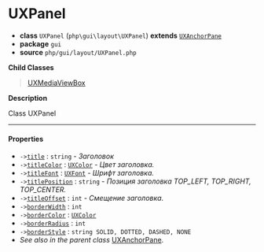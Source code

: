 # UXPanel

- **class** `UXPanel` (`php\gui\layout\UXPanel`) **extends** [`UXAnchorPane`](https://github.com/jphp-group/jphp-gui-ext/blob/master/jphp-gui-ext/api-docs/classes/php/gui/layout/UXAnchorPane.md)
- **package** `gui`
- **source** `php/gui/layout/UXPanel.php`

**Child Classes**

> [UXMediaViewBox](https://github.com/jphp-group/jphp-gui-ext/blob/master/jphp-gui-ext/api-docs/classes/php/gui/UXMediaViewBox.md)

**Description**

Class UXPanel

---

#### Properties

- `->`[`title`](#prop-title) : `string` - _Заголовок_
- `->`[`titleColor`](#prop-titlecolor) : [`UXColor`](https://github.com/jphp-group/jphp-gui-ext/blob/master/jphp-gui-ext/api-docs/classes/php/gui/paint/UXColor.md) - _Цвет заголовка._
- `->`[`titleFont`](#prop-titlefont) : [`UXFont`](https://github.com/jphp-group/jphp-gui-ext/blob/master/jphp-gui-ext/api-docs/classes/php/gui/text/UXFont.md) - _Шрифт заголовка._
- `->`[`titlePosition`](#prop-titleposition) : `string` - _Позиция заголовка TOP_LEFT, TOP_RIGHT, TOP_CENTER._
- `->`[`titleOffset`](#prop-titleoffset) : `int` - _Смещение заголовка._
- `->`[`borderWidth`](#prop-borderwidth) : `int`
- `->`[`borderColor`](#prop-bordercolor) : [`UXColor`](https://github.com/jphp-group/jphp-gui-ext/blob/master/jphp-gui-ext/api-docs/classes/php/gui/paint/UXColor.md)
- `->`[`borderRadius`](#prop-borderradius) : `int`
- `->`[`borderStyle`](#prop-borderstyle) : `string SOLID, DOTTED, DASHED, NONE`
- *See also in the parent class* [UXAnchorPane](https://github.com/jphp-group/jphp-gui-ext/blob/master/jphp-gui-ext/api-docs/classes/php/gui/layout/UXAnchorPane.md).